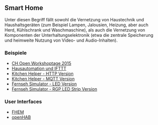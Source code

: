 Smart Home
----------

Unter diesen Begriff fällt sowohl die Vernetzung von Haustechnik und Haushaltsgeräten (zum Beispiel Lampen, Jalousien, Heizung, aber auch Herd, Kühlschrank und Waschmaschine), als auch die Vernetzung von Komponenten der Unterhaltungselektronik (etwa die zentrale Speicherung und heimweite Nutzung von Video- und Audio-Inhalten).

### Beispiele

* [CH Open Workshoptage 2015](https://developer.mbed.org/teams/ch-open-wstage2015/wiki/SmartHome)
* [Hausautomation und IFTTT](../cloud/HouseAutomation/)
* [Kitchen Helper - HTTP Version](../mbedRPC/RPCHTTPServerKitchenHelperV2/)
* [Kitchen Helper - MQTT Version](../mqtt/MQTTKitchenHelperV2/)
* [Fernseh Simulator - LED Version](../actors/FernsehSimulatorLED/)
* [Fernseh Simulator - RGP LED Strip Version](../spi/FernsehSimulator/)

### User Interfaces

* [FHEM](02-FHEM.md)
* [openHAB](10-openHAB.md) 

